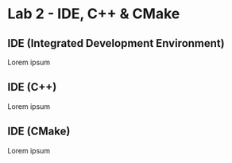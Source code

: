 # Lab 2 - IDE, C++ & CMake

## IDE (Integrated Development Environment)

Lorem ipsum

## IDE (C++)

Lorem ipsum

## IDE (CMake)

Lorem ipsum
